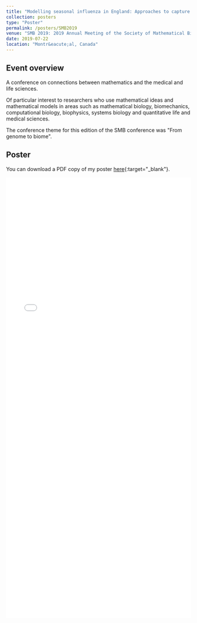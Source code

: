 ```yaml
---
title: "Modelling seasonal influenza in England: Approaches to capture immunity propagation"
collection: posters
type: "Poster"
permalink: /posters/SMB2019
venue: "SMB 2019: 2019 Annual Meeting of the Society of Mathematical Biology"
date: 2019-07-22
location: "Montr&eacute;al, Canada"
---
```


## Event overview

A conference on connections between mathematics and the medical and life sciences.

Of particular interest to researchers who use mathematical ideas and mathematical models in areas such as mathematical biology, biomechanics, computational biology, biophysics, systems biology and quantitative life and medical sciences.

The conference theme for this edition of the SMB conference was &quot;From genome to biome&quot;.

## Poster
You can download a PDF copy of my poster [here](/files/Posters/EdHill_SMB2019Poster.pdf){:target="_blank"}.
<iframe src="/files/Posters/EdHill_SMB2019Poster.pdf" width="100%" height="1200" frameborder="no" border="0" marginwidth="0" marginheight="0"></iframe>
